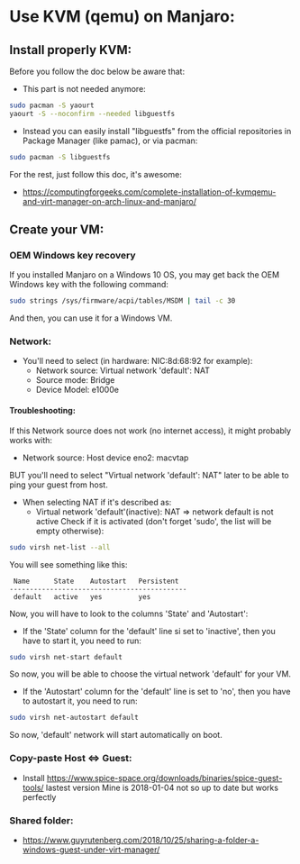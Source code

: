 # Use KVM (qemu) on Manjaro:
## Install properly KVM:
Before you follow the doc below be aware that:
- This part is not needed anymore:
```bash
sudo pacman -S yaourt
yaourt -S --noconfirm --needed libguestfs
```
- Instead you can easily install "libguestfs" from the official repositories in Package Manager (like pamac), or via pacman:
```bash
sudo pacman -S libguestfs
```
For the rest, just follow this doc, it's awesome:
- https://computingforgeeks.com/complete-installation-of-kvmqemu-and-virt-manager-on-arch-linux-and-manjaro/

## Create your VM:

### OEM Windows key recovery
If you installed Manjaro on a Windows 10 OS, you may get back the OEM Windows key with the following command:
```bash
sudo strings /sys/firmware/acpi/tables/MSDM | tail -c 30
```
And then, you can use it for a Windows VM.

### Network:

- You'll need to select (in hardware: NIC:8d:68:92 for example):
    - Network source: Virtual network 'default': NAT
    - Source mode: Bridge
    - Device Model: e1000e

#### Troubleshooting:

If this Network source does not work (no internet access), it might probably works with: 
- Network source: Host device eno2: macvtap

BUT you'll need to select "Virtual network 'default': NAT" later to be able to ping your guest from host.
- When selecting NAT if it's described as:
    - Virtual network 'default'(inactive): NAT => network default is not active
Check if it is activated (don't forget 'sudo', the list will be empty otherwise):
```bash
sudo virsh net-list --all
```
You will see something like this:
```
 Name      State    Autostart   Persistent
--------------------------------------------
 default   active   yes         yes
```
Now, you will have to look to the columns 'State' and 'Autostart':
- If the 'State' column for the 'default' line si set to 'inactive', then you have to start it, you need to run:
```bash
sudo virsh net-start default
```
So now, you will be able to choose the virtual network 'default' for your VM.

- If the 'Autostart' column for the 'default' line is set to 'no', then you have to autostart it, you need to run:
```bash
sudo virsh net-autostart default
```
So now, 'default' network will start automatically on boot.

### Copy-paste Host <=> Guest:
- Install https://www.spice-space.org/downloads/binaries/spice-guest-tools/ lastest version
Mine is 2018-01-04 not so up to date but works perfectly

### Shared folder:
- https://www.guyrutenberg.com/2018/10/25/sharing-a-folder-a-windows-guest-under-virt-manager/
